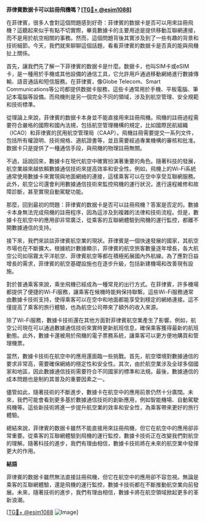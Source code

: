 **菲律賓数据卡可以註冊飛機嗎？[[TG💪+ @esim1088](https://t.me/s/esim1088)]**

在菲律賓，很多人會對這個問題感到好奇：菲律賓的数据卡是否可以用來註冊飛機？這聽起來似乎有點不切實際，畢竟數據卡的主要用途是提供移動互聯網連接，而不是用於航空相關的事務。然而，這個問題背後其實涉及到了一些有趣的背景和技術細節。今天，我們就來聊聊這個話題，看看菲律賓的数据卡是否真的能與飛機扯上關係。

首先，讓我們先了解一下菲律賓的数据卡是什麼。数据卡，也叫SIM卡或eSIM卡，是一種用於手機或其他設備的通信工具，它允許用戶通過移動網絡進行數據傳輸、語音通話和短信服務。在菲律賓，像Globe Telecom、Smart Communications等公司都提供数据卡服務，這些卡通常用於手機、平板電腦、筆記本電腦等設備。而飛機則是另一個完全不同的領域，涉及到航空管理、安全規範和技術標準。

從理論上來說，菲律賓的数据卡本身並不能直接用來註冊飛機。飛機的註冊過程需要符合嚴格的國際和國內法規，包括航空管理機構的規定，比如國際民航組織（ICAO）和菲律賓的民用航空管理局（CAAP）。飛機註冊需要提交一系列文件，包括所有權證明、技術規格、適航證書等，並且需要經過專業機構的審核和批准。数据卡只是提供了一種通信手段，與飛機的物理註冊無關。

不過，話說回來，數據卡在現代航空中確實扮演著重要的角色。隨著科技的發展，航空業越來越依賴數據通信技術來提高效率和安全性。例如，飛機上的Wi-Fi系統通常使用數據卡來實現與地面網絡的連接，這樣乘客可以在空中享受互聯網服務。此外，航空公司還會利用數據通信技術來監控飛機的運行狀況，進行遠程維修和故障診斷，甚至實現自動駕駛功能。

那麼，回到最初的問題：菲律賓的数据卡是否可以註冊飛機？答案是否定的。數據卡本身無法完成飛機的註冊程序，因為這涉及到複雜的法律和技術流程。但是，數據卡在航空中的應用卻非常廣泛，從乘客的互聯網體驗到飛機的運行監控，都離不開數據通信的支持。

接下來，我們來談談菲律賓航空業的現狀。菲律賓是一個快速發展的國家，其航空市場也在不斷擴大。根據統計數據顯示，菲律賓的航空旅客數量逐年增長，各大航空公司如宿霧太平洋航空、菲律賓航空等都在積極拓展國內外航線。為了應對日益增長的需求，菲律賓的航空基礎設施也在逐步升級，包括新建機場和改善現有設施。

對於普通乘客來說，乘坐飛機已經成為一種常見的出行方式。在菲律賓，許多機場都提供了便捷的Wi-Fi服務，讓乘客在候機時能夠保持聯繫。這些Wi-Fi服務通常由數據卡技術支持，使得乘客可以在空中和地面都能享受到穩定的網絡連接。這不僅提高了乘客的旅行體驗，也為航空公司帶來了額外的收入來源。

除了Wi-Fi服務，數據卡技術還在其他方面對菲律賓航空業產生了影響。例如，航空公司現在可以通過數據通信技術來實時更新航班信息，確保乘客獲得最新的航班動態。此外，數據卡還被用於飛機的電子票務系統，讓乘客可以更方便地購買和管理機票。

當然，數據卡技術在航空中的應用還面臨一些挑戰。首先，航空環境對數據通信的要求非常高，需要確保網絡的穩定性和安全性。其次，由於航空業涉及全球多個國家和地區，因此數據通信技術需要符合不同國家的標準和法規。最後，數據通信的成本問題也是制約其普及的重要因素之一。

儘管如此，隨著技術的不斷進步，數據卡在航空中的應用前景仍然十分廣闊。未來，我們可能會看到更多基於數據通信技術的創新應用，例如智能機場、自動駕駛飛機等。這些新技術將進一步提升航空業的效率和安全性，為乘客帶來更好的旅行體驗。

總結來說，菲律賓的数据卡雖然不能直接用來註冊飛機，但它在航空中的應用卻非常重要。從乘客的互聯網體驗到飛機的運行監控，數據卡技術正在改變我們對航空的理解。隨著科技的進步，我們有理由相信，數據卡技術將在未來的航空業中發揮更大的作用。

**結語**

菲律賓的数据卡雖然無法直接註冊飛機，但它在航空中的應用卻不容忽視。無論是乘客的互聯網體驗，還是飛機的運行監控，數據卡技術都在不斷推動航空業向前發展。未來，隨著技術的進步，我們有理由相信，數據卡將在航空領域掀起更多的革新浪潮。

[[TG💪+ @esim1088](https://t.me/s/esim1088) ![Image](https://i.postimg.cc/4NQfJmqS/Snipaste-2025-05-13-00-14-12.png)]